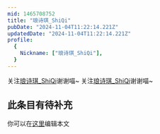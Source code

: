 ```yaml
---
mid: 1465708752
title: "琅诗琪_ShiQi"
pubDate: "2024-11-04T11:22:14.221Z"
updatedDate: "2024-11-04T11:22:14.221Z"
profile:
  {
    Nickname: ["琅诗琪_ShiQi"],
  }
---
```


关注[琅诗琪_ShiQi](https://space.bilibili.com/1465708752)谢谢喵~ 关注[琅诗琪_ShiQi](https://space.bilibili.com/1465708752)谢谢喵~

## 此条目有待补充
你可以在[这里](https://github.com/Yuhanawa/VTuber.ICU-Content/edit/master/v/琅诗琪_ShiQi/index.md)编辑本文
